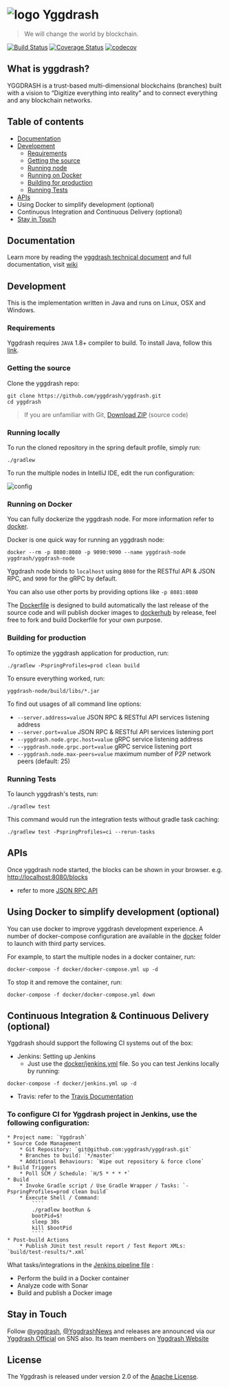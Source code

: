 # ![logo](docs/images/ygg-logo-green.png) Yggdrash

> We will change the world by blockchain.

[![Build Status](https://travis-ci.org/yggdrash/yggdrash.svg?branch=develop)](https://travis-ci.org/yggdrash/yggdrash)
[![Coverage Status](https://coveralls.io/repos/github/yggdrash/yggdrash/badge.svg?branch=develop)](https://coveralls.io/github/yggdrash/yggdrash?branch=develop)
[![codecov](https://codecov.io/gh/yggdrash/yggdrash/branch/develop/graph/badge.svg)](https://codecov.io/gh/yggdrash/yggdrash)

## What is yggdrash?

YGGDRASH is a trust-based multi-dimensional blockchains (branches) built with a vision to 
“Digitize everything into reality” and to connect everything and any blockchain networks.

## Table of contents

* [Documentation](#documentation)
* [Development](#development)
    * [Requirements](#requirements)
    * [Getting the source](#getting-the-source)
    * [Running node](#running-locally)
    * [Running on Docker](#running-on-docker)
    * [Building for production](#building-for-production)
    * [Running Tests](#running-tests)
* [APIs](#apis)
* Using Docker to simplify development (optional)
* Continuous Integration and Continuous Delivery (optional)
* [Stay in Touch](#stay-in-touch)


## Documentation
Learn more by reading the [yggdrash technical document](docs) and full documentation, visit [wiki](https://github.com/yggdrash/yggdrash/wiki)


## Development
This is the implementation written in Java and runs on Linux, OSX and Windows.

### Requirements

Yggdrash requires `JAVA` 1.8+ compiler to build. To install Java, follow this [link](http://www.oracle.com/technetwork/java/javase/overview/index.html). 

### Getting the source

Clone the yggdrash repo:

```
git clone https://github.com/yggdrash/yggdrash.git
cd yggdrash
```
> If you are unfamiliar with Git, [Download ZIP](https://github.com/yggdrash/yggdrash/archive/master.zip) (source code)

### Running locally

To run the cloned repository in the spring default profile, simply run:
```
./gradlew
```
To run the multiple nodes in IntelliJ IDE, edit the run configuration:

![config](docs/images/intellij-run-config.png)

### Running on Docker
You can fully dockerize the yggdrash node. For more information refer to [docker](docker).

Docker is one quick way for running an yggdrash node:

```
docker --rm -p 8080:8080 -p 9090:9090 --name yggdrash-node yggdrash/yggdrash-node
```

Yggdrash node binds to `localhost` using `8080` for the RESTful API & JSON RPC, and `9090` for the gRPC by default.

You can also use other ports by providing options like `-p 8081:8080`

The [Dockerfile](Dockerfile) is designed to build automatically the last release of the source code and will publish docker images to [dockerhub](https://hub.docker.com/r/yggdrash/yggdrash-node/) by release, feel free to fork and build Dockerfile for your own purpose.

### Building for production

To optimize the yggdrash application for production, run:
```
./gradlew -PspringProfiles=prod clean build
```

To ensure everything worked, run:
```
yggdrash-node/build/libs/*.jar
```

To find out usages of all command line options:

- `--server.address=value` JSON RPC & RESTful API services listening address
- `--server.port=value` JSON RPC & RESTful API services listening port
- `--yggdrash.node.grpc.host=value` gRPC service listening address
- `--yggdrash.node.grpc.port=value` gRPC service listening port
- `--yggdrash.node.max-peers=value` maximum number of P2P network peers (default: 25)

### Running Tests
To launch yggdrash's tests, run:
```
./gradlew test
```
This command would run the integration tests without gradle task caching:
```
./gradlew test -PspringProfiles=ci --rerun-tasks
```


## APIs

Once yggdrash node started, the blocks can be shown in your browser. e.g. [http://localhost:8080/blocks](http://localhost:8080/blocks)

- refer to more [JSON RPC API](docs/api/jsonrpc-api.md)


## Using Docker to simplify development (optional)

You can use docker to improve yggdrash development experience. A number of docker-compose configuration are available in the [docker](docker) folder to launch with third party services.

For example, to start the multiple nodes in a docker container, run:
```
docker-compose -f docker/docker-compose.yml up -d
```

To stop it and remove the container, run:
```
docker-compose -f docker/docker-compose.yml down
```


## Continuous Integration & Continuous Delivery (optional)

Yggdrash should support the following CI systems out of the box:
- Jenkins: Setting up Jenkins
   - Just use the [docker/jenkins.yml](docker/jenkins.yml) file. So you can test Jenkins locally by running:
```
docker-compose -f docker/jenkins.yml up -d
```
- Travis: refer to the [Travis Documentation](https://docs.travis-ci.com/user/getting-started/)

### To configure CI for Yggdrash project in Jenkins, use the following configuration:
```
* Project name: `Yggdrash`
* Source Code Management
    * Git Repository: `git@github.com:yggdrash/yggdrash.git`
    * Branches to build: `*/master`
    * Additional Behaviours: `Wipe out repository & force clone`
* Build Triggers
    * Poll SCM / Schedule: `H/5 * * * *`
* Build
    * Invoke Gradle script / Use Gradle Wrapper / Tasks: `-PspringProfiles=prod clean build`
    * Execute Shell / Command:
        ````
        ./gradlew bootRun &
        bootPid=$!
        sleep 30s
        kill $bootPid
        ````
* Post-build Actions
    * Publish JUnit test result report / Test Report XMLs: `build/test-results/*.xml`
```
What tasks/integrations in the [Jenkins pipeline file](Jenkinsfile) :

- Perform the build in a Docker container
- Analyze code with Sonar
- Build and publish a Docker image


## Stay in Touch
Follow [@yggdrash](https://www.facebook.com/yggdrash), [@YggdrashNews](https://twitter.com/YggdrashNews)
and releases are announced via our [Yggdrash Official](https://medium.com/@yggdrash) on SNS also.
Its team members on [Yggdrash Website](https://yggdrash.io/#team)


## License
The Yggdrash is released under version 2.0 of the [Apache License](LICENSE).